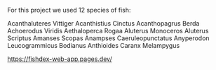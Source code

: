 For this project we used 12 species of fish:

Acanthaluteres Vittiger
Acanthistius Cinctus
Acanthopagrus Berda
Achoerodus Viridis
Aethaloperca Rogaa
Aluterus Monoceros
Aluterus Scriptus
Amanses Scopas
Anampses Caeruleopunctatus
Anyperodon Leucogrammicus
Bodianus Anthioides
Caranx Melampygus

https://fishdex-web-app.pages.dev/
